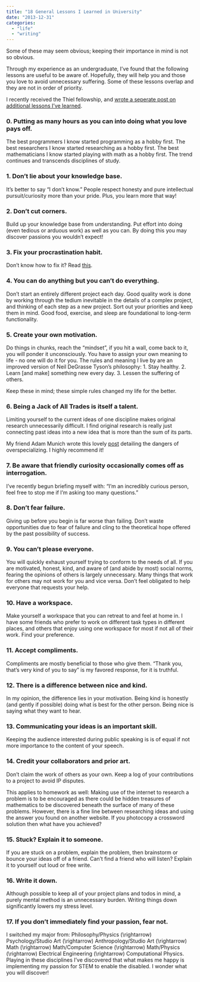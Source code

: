 ```yaml
---
title: "18 General Lessons I Learned in University"
date: "2013-12-31"
categories: 
  - "life"
  - "writing"
---
```


Some of these may seem obvious; keeping their importance in mind is not so obvious.

Through my experience as an undergraduate, I’ve found that the following lessons are useful to be aware of. Hopefully, they will help you and those you love to avoid unnecessary suffering. Some of these lessons overlap and they are not in order of priority.

I recently received the Thiel fellowship, and [wrote a seperate post on additional lessons I’ve learned](http://www.quora.com/What-are-the-most-common-regrets-of-thiel-fellows).

### 0. Putting as many hours as you can into doing what you love pays off.

The best programmers I know started programming as a hobby first. The best researchers I know started researching as a hobby first. The best mathematicians I know started playing with math as a hobby first. The trend continues and transcends disciplines of study.

### 1. Don’t lie about your knowledge base.

It’s better to say “I don’t know.” People respect honesty and pure intellectual pursuit/curiosity more than your pride. Plus, you learn more that way!

### 2. Don’t cut corners.

Build up your knowledge base from understanding. Put effort into doing (even tedious or arduous work) as well as you can. By doing this you may discover passions you wouldn’t expect!

### 3. Fix your procrastination habit.

Don’t know how to fix it? Read [this](/procrastinating-fix-it/).

### 4. You can do anything but you can’t do everything.

Don’t start an entirely different project each day. Good quality work is done by working through the tedium inevitable in the details of a complex project, and thinking of each step as a new project. Sort out your priorities and keep them in mind. Good food, exercise, and sleep are foundational to long-term functionality.

### 5. Create your own motivation.

Do things in chunks, reach the “mindset”, if you hit a wall, come back to it, you will ponder it unconsciously. You have to assign your own meaning to life - no one will do it for you. The rules and meaning I live by are an improved version of Neil DeGrasse Tyson’s philosophy: 1. Stay healthy. 2. Learn [and make] something new every day. 3. Lessen the suffering of others.

Keep these in mind; these simple rules changed my life for the better.

### 6. Being a Jack of All Trades is itself a talent.

Limiting yourself to the current ideas of one discipline makes original research unnecessarily difficult. I find original research is really just connecting past ideas into a new idea that is more than the sum of its parts.

My friend Adam Munich wrote this lovely [post](https://web.archive.org/web/20140105065824/https://adammunich.com/specialization-ought-to-be-a-thing-of-the-past/) detailing the dangers of overspecializing. I highly recommend it!

### 7. Be aware that friendly curiosity occasionally comes off as interrogation.

I’ve recently begun briefing myself with: “I’m an incredibly curious person, feel free to stop me if I’m asking too many questions.”

### 8. Don’t fear failure.

Giving up before you begin is far worse than failing. Don’t waste opportunities due to fear of failure and cling to the theoretical hope offered by the past possibility of success.

### 9. You can’t please everyone.

You will quickly exhaust yourself trying to conform to the needs of all. If you are motivated, honest, kind, and aware of (and abide by most) social norms, fearing the opinions of others is largely unnecessary. Many things that work for others may not work for you and vice versa. Don’t feel obligated to help everyone that requests your help.

### 10. Have a workspace.

Make yourself a workspace that you can retreat to and feel at home in. I have some friends who prefer to work on different task types in different places, and others that enjoy using one workspace for most if not all of their work. Find your preference.

### 11. Accept compliments.

Compliments are mostly beneficial to those who give them. “Thank you, that’s very kind of you to say” is my favored response, for it is truthful.

### 12. There is a difference between nice and kind.

In my opinion, the difference lies in your motivation. Being kind is honestly (and gently if possible) doing what is best for the other person. Being nice is saying what they want to hear.

### 13. Communicating your ideas is an important skill.

Keeping the audience interested during public speaking is is of equal if not more importance to the content of your speech.

### 14. Credit your collaborators and prior art.

Don’t claim the work of others as your own. Keep a log of your contributions to a project to avoid IP disputes.

This applies to homework as well: Making use of the internet to research a problem is to be encouraged as there could be hidden treasures of mathematics to be discovered beneath the surface of many of these problems. However, there is a fine line between researching ideas and using the answer you found on another website. If you photocopy a crossword solution then what have you achieved?

### 15. Stuck? Explain it to someone.

If you are stuck on a problem, explain the problem, then brainstorm or bounce your ideas off of a friend. Can’t find a friend who will listen? Explain it to yourself out loud or free write.

### 16. Write it down.

Although possible to keep all of your project plans and todos in mind, a purely mental method is an unnecessary burden. Writing things down significantly lowers my stress level.

### 17. If you don’t immediately find your passion, fear not.

I switched my major from: Philosophy/Physics \(\rightarrow\) Psychology/Studio Art \(\rightarrow\) Anthropology/Studio Art \(\rightarrow\) Math \(\rightarrow\) Math/Computer Science \(\rightarrow\) Math/Physics \(\rightarrow\) Electrical Engineering \(\rightarrow\) Computational Physics. Playing in these disciplines I’ve discovered that what makes me happy is implementing my passion for STEM to enable the disabled. I wonder what you will discover!
